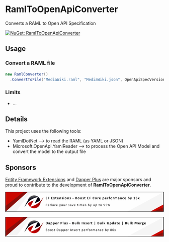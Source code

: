 # RamlToOpenApiConverter
Converts a RAML to Open API Specification

[![NuGet: RamlToOpenApiConverter](https://img.shields.io/nuget/v/RamlToOpenApiConverter)](https://www.nuget.org/packages/RamlToOpenApiConverter)

## Usage

### Convert a RAML file
``` c#
new RamlConverter()
  .ConvertToFile("MediaWiki.raml", "MediaWiki.json", OpenApiSpecVersion.OpenApi3_0, OpenApiFormat.Json);
```


### Limits
- ...


## Details
This project uses the following tools:
- YamlDotNet --> to read the RAML (as YAML or JSON)
- Microsoft.OpenApi.YamlReader --> to process the Open API Model and convert the model to the output file

 
## Sponsors

[Entity Framework Extensions](https://entityframework-extensions.net/?utm_source=StefH) and [Dapper Plus](https://dapper-plus.net/?utm_source=StefH) are major sponsors and proud to contribute to the development of **RamlToOpenApiConverter**.

[![Entity Framework Extensions](https://raw.githubusercontent.com/StefH/resources/main/sponsor/entity-framework-extensions-sponsor.png)](https://entityframework-extensions.net/bulk-insert?utm_source=StefH)

[![Dapper Plus](https://raw.githubusercontent.com/StefH/resources/main/sponsor/dapper-plus-sponsor.png)](https://dapper-plus.net/bulk-insert?utm_source=StefH)